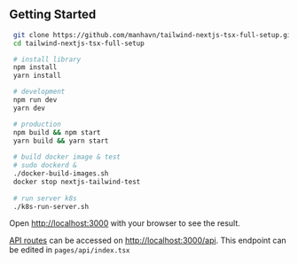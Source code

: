 ## Getting Started

```bash
 git clone https://github.com/manhavn/tailwind-nextjs-tsx-full-setup.git
 cd tailwind-nextjs-tsx-full-setup

 # install library
 npm install
 yarn install

 # development
 npm run dev
 yarn dev

 # production
 npm build && npm start
 yarn build && yarn start
 
 # build docker image & test
 # sudo dockerd &
 ./docker-build-images.sh
 docker stop nextjs-tailwind-test
 
 # run server k8s
 ./k8s-run-server.sh
```

Open [http://localhost:3000](http://localhost:3000) with your browser to see the result.

[API routes](https://nextjs.org/docs/api-routes/introduction) can be accessed on [http://localhost:3000/api](http://localhost:3000/api). This endpoint can be edited in `pages/api/index.tsx`
